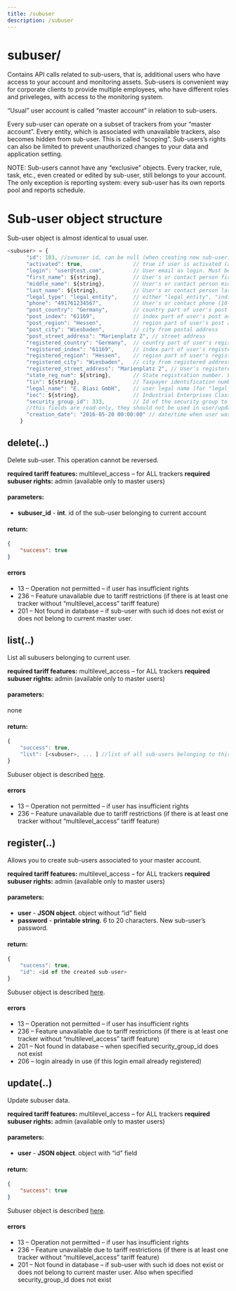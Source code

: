 ```yaml
---
title: /subuser
description: /subuser
---
```


# subuser/

Contains API calls related to sub-users, that is, additional users who have access to your account and monitoring assets. Sub-users is convenient way for corporate clients to provide multiple employees, who have different roles and priveleges, with access to the monitoring system.

“Usual” user account is called “master account” in relation to sub-users.

Every sub-user can operate on a subset of trackers from your “master account”. Every entity, which is associated with unavailable trackers, also becomes hidden from sub-user. This is called “scoping”.
Sub-users’s rights can also be limited to prevent unauthorized changes to your data and application setting.

NOTE: Sub-users cannot have any “exclusive” objects. Every tracker, rule, task, etc., even created or edited by sub-user, still belongs to your account.
The only exception is reporting system: every sub-user has its own reports pool and reports schedule.

# Sub-user object structure

Sub-user object is almost identical to usual user.
```javascript
<subuser> = {
      "id": 103, //sunuser id, can be null (when creating new sub-user)
      "activated": true,                // true if user is activated (allowed to login)
      "login": "user@test.com",         // User email as login. Must be valid unique email address
      "first_name": ${string},          // User's or contact person first name
      "middle_name": ${string},         // User's or contact person middle name
      "last_name": ${string},           // User's or contact person last name
      "legal_type": "legal_entity",     // either "legal_entity", "individual" or "sole_trader"
      "phone": "491761234567",          // User's or contact phone (10-15 digits)
      "post_country": "Germany",        // country part of user's post address
      "post_index": "61169",            // index part of user's post address
      "post_region": "Hessen",          // region part of user's post address
      "post_city": "Wiesbaden",         // city from postal address
      "post_street_address": "Marienplatz 2", // street address
      "registered_country": "Germany",  // country part of user's registered address
      "registered_index": "61169",      // index part of user's registered address
      "registered_region": "Hessen",    // region part of user's registered address
      "registered_city": "Wiesbaden",   // city from registered address
      "registered_street_address": "Marienplatz 2", // User's registered address
      "state_reg_num": ${string},       // State registration number. E.g. EIN in USA, OGRN in Russia. 15 characters max.
      "tin": ${string},                 // Taxpayer identification number aka "VATIN"
      "legal_name": "E. Biasi GmbH",    // user legal name (for "legal_entity" only)
      "iec": ${string},                 // Industrial Enterprises Classifier aka "KPP" (used in Russia. for "legal_entity" only)
      "security_group_id": 333,         // Id of the security group to whic sub-user belongs to. Can be null, which means default group with no privileges
      //this fields are read-only, they should not be used in user/update(..)
      "creation_date": "2016-05-20 00:00:00" // date/time when user was created
    }
```

## delete(..)

Delete sub-user. This operation cannot be reversed.

**required tariff features:** multilevel_access – for ALL trackers
**required subuser rights:** admin (available only to master users)

#### parameters:
* **subuser_id** - **int**. id of the sub-user belonging to current account

#### return:

```json
{
    "success": true
}
```

#### errors
*   13 – Operation not permitted – if user has insufficient rights
*   236 – Feature unavailable due to tariff restrictions (if there is at least one tracker without “multilevel_access” tariff feature)
*   201 – Not found in database – if sub-user with such id does not exist or does not belong to current master user.

## list(..)

List all subusers belonging to current user.

**required tariff features:** multilevel_access – for ALL trackers
**required subuser rights:** admin (available only to master users)

#### parameters:

none

#### return:

```js
{
    "success": true,
    "list": [<subuser>, ... ] //list of all sub-users belonging to this master account
}
```

Subuser object is described [here](#sub-user-object-structure).

#### errors

*   13 – Operation not permitted – if user has insufficient rights
*   236 – Feature unavailable due to tariff restrictions (if there is at least one tracker without “multilevel_access” tariff feature)

## register(..)

Allows you to create sub-users associated to your master account.

**required tariff features:** multilevel_access – for ALL trackers
**required subuser rights:** admin (available only to master users)

#### parameters:

* **user** - **JSON object**. <subuser> object without “id” field
* **password** - **printable string**. 6 to 20 characters. New sub-user’s password.

#### return:

```js
{
    "success": true,
    "id": <id of the created sub-user>
}
```

Subuser object is described [here](#sub-user-object-structure).

#### errors
*   13 – Operation not permitted – if user has insufficient rights
*   236 – Feature unavailable due to tariff restrictions (if there is at least one tracker without “multilevel_access” tariff feature)
*   201 – Not found in database – when specified security_group_id does not exist
*   206 – login already in use (if this login email already registered)

## update(..)

Update subuser data.

**required tariff features:** multilevel_access – for ALL trackers
**required subuser rights:** admin (available only to master users)

#### parameters:
* **user** - **JSON object**. <subuser> object with “id” field

#### return:

```json
{
    "success": true
}
```

Subuser object is described [here](#sub-user-object-structure).

#### errors
*   13 – Operation not permitted – if user has insufficient rights
*   236 – Feature unavailable due to tariff restrictions (if there is at least one tracker without “multilevel_access” tariff feature)
*   201 – Not found in database – if sub-user with such id does not exist or does not belong to current master user. Also when specified security_group_id does not exist

